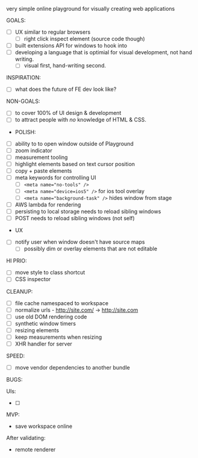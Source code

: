 very simple online playground for visually creating web applications

GOALS:

- [ ] UX similar to regular browsers
  - [ ] right click inspect element (source code though)
- [ ] built extensions API for windows to hook into
- [ ] developing a language that is optimial for visual development, not hand writing.
  - [ ] visual first, hand-writing second. 

INSPIRATION:

- [ ] what does the future of FE dev look like?

NON-GOALS:

- [ ] to cover 100% of UI design & development
- [ ] to attract people with _no_ knowledge of HTML & CSS.

- POLISH:

- [ ] ability to to open window outside of Playground
- [ ] zoom indicator
- [ ] measurement tooling
- [ ] highlight elements based on text cursor position
- [ ] copy + paste elements
- [ ] meta keywords for controlling UI
  - [ ] `<meta name="no-tools" />`
  - [ ] `<meta name="device=ios5" />` for ios tool overlay
  - [ ] `<meta name="background-task" />` hides window from stage
- [ ] AWS lambda for rendering
- [ ] persisting to local storage needs to reload sibling windows
- [ ] POST needs to reload sibling windows (not self)

- UX

- [ ] notify user when window doesn't have source maps
  - [ ] possibly dim or overlay elements that are not editable

HI PRIO:

- [ ] move style to class shortcut
- [ ] CSS inspector

CLEANUP:

- [ ] file cache namespaced to workspace
- [ ] normalize urls - http://site.com/ -> http://site.com
- [ ] use old DOM rendering code
- [ ] synthetic window timers
- [ ] resizing elements
- [ ] keep measurements when resizing
- [ ] XHR handler for server

SPEED:

- [ ] move vendor dependencies to another bundle

BUGS:

UIs:

- [ ] 

MVP:

- save workspace online

After validating:

- remote renderer
